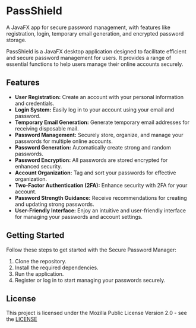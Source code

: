 # PassShield
A JavaFX app for secure password management, with features like registration, login, temporary email generation, and encrypted password storage.

PassShield is a JavaFX desktop application designed to facilitate efficient and secure password management for users. It provides a range of essential functions to help users manage their online accounts securely.

## Features

- **User Registration:** Create an account with your personal information and credentials.
- **Login System:** Easily log in to your account using your email and password.
- **Temporary Email Generation:** Generate temporary email addresses for receiving disposable mail.
- **Password Management:** Securely store, organize, and manage your passwords for multiple online accounts.
- **Password Generation:** Automatically create strong and random passwords.
- **Password Encryption:** All passwords are stored encrypted for enhanced security.
- **Account Organization:** Tag and sort your passwords for effective organization.
- **Two-Factor Authentication (2FA):** Enhance security with 2FA for your account.
- **Password Strength Guidance:** Receive recommendations for creating and updating strong passwords.
- **User-Friendly Interface:** Enjoy an intuitive and user-friendly interface for managing your passwords and account settings.

## Getting Started

Follow these steps to get started with the Secure Password Manager:

1. Clone the repository.
2. Install the required dependencies.
3. Run the application.
4. Register or log in to start managing your passwords securely.

## License

This project is licensed under the Mozilla Public License Version 2.0 - see the [LICENSE](LICENSE)
